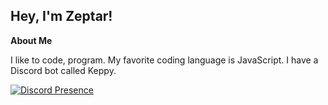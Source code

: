 ## Hey, I'm Zeptar!

**About Me**

I like to code, program. My favorite coding language is JavaScript.
I have a Discord bot called Keppy.

[![Discord Presence](https://lanyard.cnrad.dev/api/893211748767768606)](https://discord.com/users/893211748767768606)

